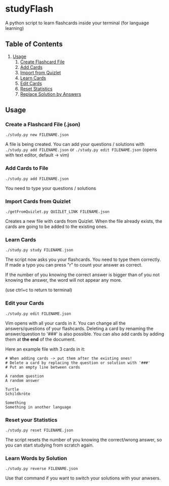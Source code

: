
# studyFlash
A python script to learn flashcards inside your terminal (for language learning)

## Table of Contents
1. [Usage](#usage)
   1. [Create Flashcard File](#create)
   2. [Add Cards](#add)
   3. [Import from Quizlet](#import)
   5. [Learn Cards](#learn)
   4. [Edit Cards](#edit)
   6. [Reset Statistics](#reset)
   7. [Replace Solution by Answers](#solution)

## Usage <a name="usage"></a>

### Create a Flashcard File (.json)  <a name="create"></a>
```
./study.py new FILENAME.json
```

A file is being created. You can add your questions / solutions with ```./study.py add FILENAME.json``` or ```./study.py edit FILENAME.json``` (opens with text editor, default -> vim)


### Add Cards to File  <a name="add"></a>
```
./study.py add FILENAME.json
```

You need to type your questions / solutions


### Import Cards from Quizlet <a name="import"></a>
```
./getFromQuizlet.py QUIZLET_LINK FILENAME.json
```

Creates a new file with cards from Quizlet. 
When the file already exists, the cards are going to be added to the existing ones.


### Learn Cards <a name="learn"></a>
```
./study.py study FILENAME.json
```

The script now asks you your flashcards. 
You need to type them correctly.
If made a typo you can press "r" to count your answer as correct.

If the number of you knowing the correct answer is bigger than of you not knowing the answer, the word will not appear any more. 

(use ctrl+c to return to terminal)


### Edit your Cards <a name="edit"></a>
```
./study.py edit FILENAME.json
```

Vim opens with all your cards in it. 
You can change all the answers/questions of your flashcards. 
Deleting a card by renaming the answer/question to '###' is also possible.
You can also add cards by adding them at **the end** of the document.

Here an example file with 3 cards in it:
```
# When adding cards -> put them after the existing ones!
# Delete a card by replacing the question or solution with '###'
# Put an empty line between cards

A random question 
A random answer

Turtle 
Schildkröte
 
Something 
Something in another language
```
### Reset your Statistics  <a name="reset"></a>
```
./study.py reset FILENAME.json
```

The script resets the number of you knowing the correct/wrong answer, so you can start studying from scratch again.


### Learn Words by Solution <a name="solution"></a>
```
./study.py reverse FILENAME.json
```

Use that command if you want to switch your solutions with your anwsers.

